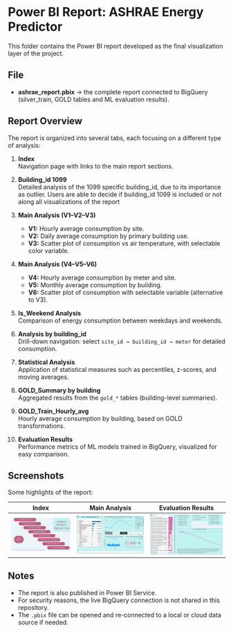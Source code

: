 # Power BI Report: ASHRAE Energy Predictor

This folder contains the Power BI report developed as the final visualization layer of the project.

## File
- **ashrae_report.pbix** → the complete report connected to BigQuery (silver_train, GOLD tables and ML evaluation results).

## Report Overview
The report is organized into several tabs, each focusing on a different type of analysis:

1. **Index**  
   Navigation page with links to the main report sections.

2. **Building_id 1099**  
   Detailed analysis of the 1099 specific building_id, due to its importance as outlier.
   Users are able to decide if building_id 1099 is included or not along all visualizations of the report

3. **Main Analysis (V1–V2–V3)**  
   - **V1:** Hourly average consumption by site.  
   - **V2:** Daily average consumption by primary building use.  
   - **V3:** Scatter plot of consumption vs air temperature, with selectable color variable.  

4. **Main Analysis (V4–V5–V6)**  
   - **V4:** Hourly average consumption by meter and site.  
   - **V5:** Monthly average consumption by building.  
   - **V6:** Scatter plot of consumption with selectable variable (alternative to V3).

5. **Is_Weekend Analysis**  
   Comparison of energy consumption between weekdays and weekends.

6. **Analysis by building_id**  
   Drill-down navigation: select `site_id → building_id → meter` for detailed consumption.

7. **Statistical Analysis**  
   Application of statistical measures such as percentiles, z-scores, and moving averages.

8. **GOLD_Summary by building**  
   Aggregated results from the `gold_*` tables (building-level summaries).

9. **GOLD_Train_Hourly_avg**  
   Hourly average consumption by building, based on GOLD transformations.

10. **Evaluation Results**  
    Performance metrics of ML models trained in BigQuery, visualized for easy comparison.

## Screenshots
Some highlights of the report:

| Index | Main Analysis | Evaluation Results |
|-------|---------------|--------------------|
| ![Index](images/index_power_bi.png) | ![Main Analysis](images/main_analysis_power_bi.png) | ![Evaluation](images/evaluation_results_power_bi.png) |

## Notes
- The report is also published in Power BI Service.  
- For security reasons, the live BigQuery connection is not shared in this repository.  
- The `.pbix` file can be opened and re-connected to a local or cloud data source if needed.
